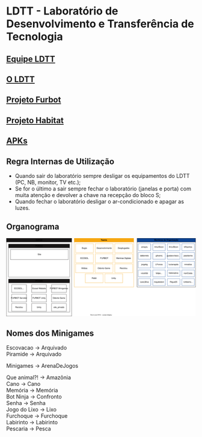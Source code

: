 # LDTT - Laboratório de Desenvolvimento e Transferência de Tecnologia

## [Equipe LDTT](./Histórico%20das%20Equipes/)  

## [O LDTT](http://ldttweb.furb.br/ldtt/)  

## [ Projeto Furbot](https://furbotldtt.wixsite.com/my-site-1)  

## [Projeto Habitat](https://www.furb.br/Habitat)

## [APKs](https://drive.google.com/drive/folders/1fSPLd9Pn71gNQ7FQ6ZIunvArKg2a4u0W?usp=sharing)  

## Regra Internas de Utilização

- Quando sair do laboratório sempre desligar os equipamentos do LDTT (PC, NB, monitor, TV etc.);  
- Se for o último a sair sempre fechar o laboratório (janelas e porta) com muita atenção e devolver a chave na recepção do bloco S;  
- Quando fechar o laboratório desligar o ar-condicionado e apagar as luzes.  

## Organograma

![Alt text](organograma.drawio.svg)

## Nomes dos Minigames

Escovacao        -> Arquivado  
Piramide         -> Arquivado  

Minigames        -> ArenaDeJogos  

Que animal?!     -> Amazônia  
Cano             -> Cano  
Memória          -> Memória  
Bot Ninja        -> Confronto  
Senha            -> Senha  
Jogo do Lixo     -> Lixo  
Furchoque        -> Furchoque  
Labirinto        -> Labirinto  
Pescaria         -> Pesca  
